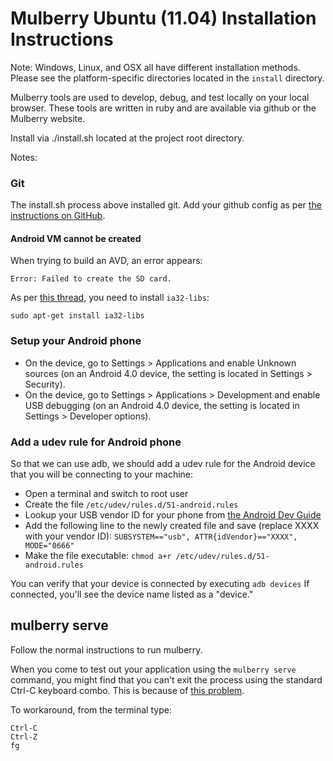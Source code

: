 # Mulberry Ubuntu (11.04) Installation Instructions

Note:
Windows, Linux, and OSX all have different installation methods. Please see the
platform-specific directories located in the `install` directory.

Mulberry tools are used to develop, debug, and test locally on your local browser.
These tools are written in ruby and are available via github or the Mulberry website.

Install via ./install.sh located at the project root directory.

Notes:
### Git

The install.sh process above installed git. Add your github config as per [the instructions on GitHub](http://help.github.com/linux-set-up-git/).


#### Android VM cannot be created

When trying to build an AVD, an error appears:

    Error: Failed to create the SD card.

As per [this thread](http://stackoverflow.com/questions/3878445/ubuntu-error-failed-to-create-the-sd-card#answer-3887112), you need to install `ia32-libs`:

    sudo apt-get install ia32-libs

### Setup your Android phone

* On the device, go to Settings > Applications and enable Unknown sources (on an Android 4.0 device, the setting is located in Settings > Security).
* On the device, go to Settings > Applications > Development and enable USB debugging (on an Android 4.0 device, the setting is located in Settings > Developer options).

### Add a udev rule for Android phone

So that we can use adb, we should add a udev rule for the Android device that you will be connecting to your machine:

* Open a terminal and switch to root user
* Create the file `/etc/udev/rules.d/51-android.rules`
* Lookup your USB vendor ID for your phone from [the Android Dev Guide](http://developer.android.com/guide/developing/device.html)
* Add the following line to the newly created file and save (replace XXXX with your vendor ID): `SUBSYSTEM=="usb", ATTR{idVendor}=="XXXX", MODE="0666"`
* Make the file executable: `chmod a+r /etc/udev/rules.d/51-android.rules`

You can verify that your device is connected by executing `adb devices` If connected, you'll see the device name listed as a "device."

## mulberry serve

Follow the normal instructions to run mulberry.

When you come to test out your application using the `mulberry serve` command, you might find that you can't exit the process using the standard Ctrl-C keyboard combo. This is because of [this problem](http://stackoverflow.com/questions/5891567/cant-stop-webrick-1-3-1-with-ctrl-c-on-ubuntu-11-04).

To workaround, from the terminal type:

    Ctrl-C
    Ctrl-Z
    fg
